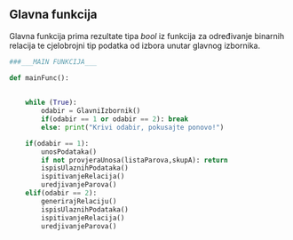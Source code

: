## Glavna funkcija  

Glavna funkcija prima rezultate tipa *bool* iz funkcija za određivanje binarnih relacija te cjelobrojni tip podatka od izbora unutar glavnog izbornika.

```python
###___MAIN FUNKCIJA___

def mainFunc():
    
    
    while (True):
        odabir = GlavniIzbornik()
        if(odabir == 1 or odabir == 2): break
        else: print("Krivi odabir, pokusajte ponovo!")

    if(odabir == 1): 
        unosPodataka()
        if not provjeraUnosa(listaParova,skupA): return
        ispisUlaznihPodataka()
        ispitivanjeRelacija()
        uredjivanjeParova()
    elif(odabir == 2): 
        generirajRelaciju()
        ispisUlaznihPodataka()
        ispitivanjeRelacija()
        uredjivanjeParova()
```
